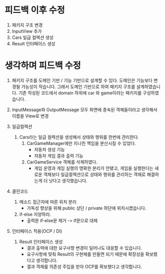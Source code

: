 # 피드백 이후 수정
1. 패키지 구조 변경
2. InputView 추가
3. Cars 일급 컬렉션 생성
4. Result 인터페이스 생성


# 생각하며 피드백 수정
1. 패키지 구조를 도메인 기반 / 기능 기반으로 설계할 수 있다.
   도메인은 기능보다 변경될 가능성이 작습니다. 그래서 도메인 기반으로 하여 패키지 구조를 설계하였습니다.
   기존 작성된 코드에서 domain 하위에 car 와 game이라는 패키지를 구성하였습니다.

2. InputMessage와 OutputMessage 모두 화면에 종속된 객체들이라고 생각해서 이름을 View로 변경

3. 일급컬렉션
    1. Cars라는 일급 컬렉션을 생성해서 상태와 행위를 한번에 관리한다.
        1. CarGameManager에만 지나친 책임을 분산시킬 수 있었다.
            - 자동차 생성 기능
            - 자동차 게임 결과 출력 기능
        2. CarGameService 객체를 삭제하였다.
            - 게임 운영과 게임 실행의 명확한 분리가 안됐고, 게임을 실행한다는 새로운 객체보다 일급컬렉션으로 상태와 행위를 관리하는 객체로 해결하는게 더 낫다고 생각했습니다.

4. 클린코드
    1. 메소드 접근자에 따른 위치 분리
        - 가독성 향상을 위해 public 상단 / private 하단에 위치시켰습니다.
    2. if-else 지양하라.
        - 출력문 if-else문 제거 -> if문으로 대체

5. 인터페이스 적용(OCP / DI)
    1. Result 인터페이스 생성
        - 결과 출력에 대한 요구사항 변경이 일어나도 대응할 수 있습니다.
        - 요구사항에 맞춰 Result의 구현체를 만들면 되기 때문에 확장성을 확보했다고 생각합니다.
        - 결과 객체를 의존성 주입을 받아 OCP를 확보했다고 생각합니다.
